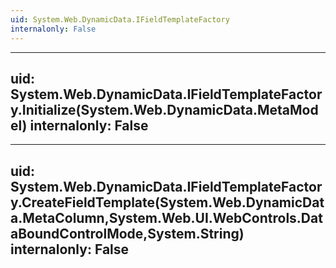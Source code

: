 ```yaml
---
uid: System.Web.DynamicData.IFieldTemplateFactory
internalonly: False
---
```


---
uid: System.Web.DynamicData.IFieldTemplateFactory.Initialize(System.Web.DynamicData.MetaModel)
internalonly: False
---

---
uid: System.Web.DynamicData.IFieldTemplateFactory.CreateFieldTemplate(System.Web.DynamicData.MetaColumn,System.Web.UI.WebControls.DataBoundControlMode,System.String)
internalonly: False
---
